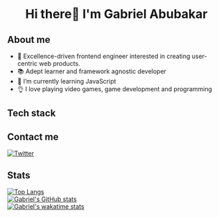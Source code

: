 # <p align="center">Hi there👋 I'm Gabriel Abubakar</p>
## About me
- 🔭 Excellence-driven frontend engineer interested in creating user-centric web products.
- 📚 Adept learner and framework agnostic developer
- 🌱 I’m currently learning JavaScript
- 👌 I love playing video games, game development and programming 


## Tech stack

  
  ## Contact me
  [![Twitter](https://img.shields.io/badge/Twitter-%231DA1F2.svg?style=for-the-badge&logo=Twitter&logoColor=white)](https://twitter.com/GabeAbubakarr)
  
## Stats
[![Top Langs](https://github-readme-stats.vercel.app/api/top-langs/?username=GabrielAbubakar&layout=compact&theme=vue-dark)](https://github.com/GabrielAbubakar/github-readme-stats) <br/>
[![Gabriel's GitHub stats](https://github-readme-stats.vercel.app/api?username=GabrielAbubakar&show_icons=true&theme=vue-dark)](https://github.com/GabrielAbubakar/github-readme-stats) <br/>
[![Gabriel's wakatime stats](https://github-readme-stats.vercel.app/api/wakatime?username=gabrielabubakar&theme=vue-dark)](https://github.com/GabrielAbubakar/github-readme-stats) <br/>
